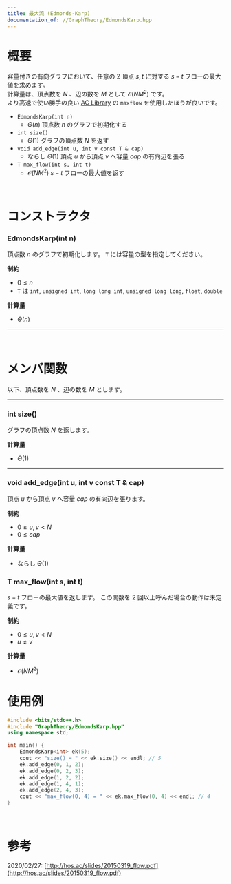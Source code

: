 ```yaml
---
title: 最大流 (Edmonds-Karp)
documentation_of: //GraphTheory/EdmondsKarp.hpp
---
```


# 概要

容量付きの有向グラフにおいて、任意の $2$ 頂点 $s, t$ に対する $s-t$ フローの最大値を求めます。  
計算量は、頂点数を $N$ 、辺の数を $M$ として $\mathcal{O}(NM^2)$ です。  
より高速で使い勝手の良い [AC Library](https://github.com/atcoder/ac-library) の `maxflow` を使用したほうが良いです。  

- `EdmondsKarp(int n)`
	- $\Theta(n)$ 頂点数 $n$ のグラフで初期化する
- `int size()`
	- $\Theta(1)$ グラフの頂点数 $N$ を返す
- `void add_edge(int u, int v const T & cap)`
	- ならし $\Theta(1)$ 頂点 $u$ から頂点 $v$ へ容量 $cap$ の有向辺を張る
- `T max_flow(int s, int t)`
	- $\mathcal{O}(NM^2)$ $s-t$ フローの最大値を返す

<br>

# コンストラクタ

### EdmondsKarp(int n)

頂点数 $n$ のグラフで初期化します。
`T` には容量の型を指定してください。  

**制約**

- $0 \leq n$
- `T` は `int`, `unsigned int`, `long long int`, `unsigned long long`, `float`, `double`

**計算量**

- $\Theta(n)$

---

<br>

# メンバ関数

以下、頂点数を $N$ 、辺の数を $M$ とします。  

---

### int size()

グラフの頂点数 $N$ を返します。  

**計算量**

- $\Theta(1)$

---

### void add_edge(int u, int v const T & cap)

頂点 $u$ から頂点 $v$ へ容量 $cap$ の有向辺を張ります。  

**制約**

- $0 \leq u, v < N$
- $0 \leq cap$

**計算量**

- ならし $\Theta(1)$

### T max_flow(int s, int t)

$s-t$ フローの最大値を返します。
この関数を $2$ 回以上呼んだ場合の動作は未定義です。  

**制約**

- $0 \leq u, v < N$
- $u \neq v$

**計算量**

- $\mathcal{O}(NM^2)$

# 使用例

```cpp
#include <bits/stdc++.h>
#include "GraphTheory/EdmondsKarp.hpp"
using namespace std;

int main() {
	EdmondsKarp<int> ek(5);
	cout << "size() = " << ek.size() << endl; // 5
	ek.add_edge(0, 1, 2);
	ek.add_edge(0, 2, 3);
	ek.add_edge(1, 2, 2);
	ek.add_edge(1, 4, 1);
	ek.add_edge(2, 4, 3);
	cout << "max_flow(0, 4) = " << ek.max_flow(0, 4) << endl; // 4
}
```

<br>

# 参考

2020/02/27: [http://hos.ac/slides/20150319_flow.pdf](http://hos.ac/slides/20150319_flow.pdf)  

<br>